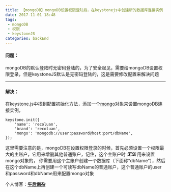 ```yaml
---
title: 【mongoDB】mongoDB设置权限登陆后，在keystonejs中创建新的数据库连接实例 
date: 2017-11-01 18:48
tags:
 - mongoDB
 - 权限
 - keystoneJS         
categories: backEnd
---
```


#### 问题：
mongoDB的默认登陆时无密码登陆的，为了安全起见，需要给mongoDB设置权限登录，但是keystoneJS默认是无密码登陆的，这是需要修改配置来解决问题

***
#### 解决：
在keystone.js中找到配置初始化方法，添加一个[mongo](http://keystonejs.com/zh/docs/configuration/#options-database)对象来设置mongoDB连接实例，

    keystone.init({
        'name': 'recoluan',
        'brand': 'recoluan',
        'mongo': 'mongodb://user:password@host:port/dbName',
    });
    
这里需要注意的是，mongoDB在设置权限登录的时候，首先必须设置一个权限最大的主账户，它用来增删其他普通账户，记住，这个主账户时 **_无法_** 用来设置mongo对象的，
你需要用这个主账户创建一个数据库（下面称“dbName”），然后在这个dbName上再创建一个可读写dbName的普通账户，这个普通账户的user和password和dbName用来配置mongo对象

个人博客：[**午后南杂**](http://blog.recoluan.com) 